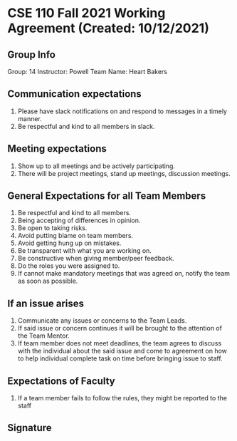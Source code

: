 # CSE 110 Fall 2021 Working Agreement (Created: 10/12/2021)
## Group Info
Group: 14
Instructor: Powell
Team Name: Heart Bakers

## Communication expectations
1. Please have slack notifications on and respond to messages in a timely manner.
2. Be respectful and kind to all members in slack.

## Meeting expectations
1. Show up to all meetings and be actively participating.
2. There will be project meetings, stand up meetings, discussion meetings.

## General Expectations for all Team Members
1. Be respectful and kind to all members.
2. Being accepting of differences in opinion.
3. Be open to taking risks.
4. Avoid putting blame on team members.
5. Avoid getting hung up on mistakes.
6. Be transparent with what you are working on. 
7. Be constructive when giving member/peer feedback.
8. Do the roles you were assigned to.
9.  If cannot make mandatory meetings that was agreed on, notify the team as soon as possible.

## If an issue arises
1. Communicate any issues or concerns to the Team Leads. 
2. If said issue or concern continues it will be brought to the attention of the Team Mentor.
3. If team member does not meet deadlines, the team agrees to discuss with the individual about the said issue and come to agreement on how to help individual complete task on time before bringing issue to staff.

## Expectations of Faculty
1. If a team member fails to follow the rules, they might be reported to the staff

## Signature
